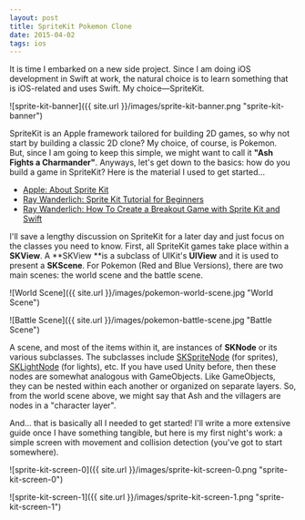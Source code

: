 ```yaml
---
layout: post
title: SpriteKit Pokemon Clone
date: 2015-04-02 
tags: ios
---
```


It is time I embarked on a new side project. Since I am doing iOS development in Swift at work, the natural choice is to learn something that is iOS-related and uses Swift. My choice—SpriteKit.

![sprite-kit-banner]({{ site.url }}/images/sprite-kit-banner.png "sprite-kit-banner")

SpriteKit is an Apple framework tailored for building 2D games, so why not start by building a classic 2D clone? My choice, of course, is Pokemon. But, since I am going to keep this simple, we might want to call it **"Ash Fights a Charmander"**. Anyways, let's get down to the basics: how do you build a game in SpriteKit? Here is the material I used to get started...

- [Apple: About Sprite Kit](https://developer.apple.com/library/ios/documentation/GraphicsAnimation/Conceptual/SpriteKit_PG/Introduction/Introduction.html)
- [Ray Wanderlich: Sprite Kit Tutorial for Beginners](http://www.raywenderlich.com/42699/spritekit-tutorial-for-beginners)
- [Ray Wanderlich: How To Create a Breakout Game with Sprite Kit and Swift](http://www.raywenderlich.com/84341/create-breakout-game-sprite-kit-swift)

I'll save a lengthy discussion on SpriteKit for a later day and just focus on the classes you need to know. First, all SpriteKit games take place within a **SKView**. A **SKView **is a subclass of UIKit's **UIView** and it is used to present a **SKScene**. For Pokemon (Red and Blue Versions), there are two main scenes: the world scene and the battle scene.

![World Scene]({{ site.url }}/images/pokemon-world-scene.jpg "World Scene")

![Battle Scene]({{ site.url }}/images/pokemon-battle-scene.jpg "Battle Scene")

A scene, and most of the items within it, are instances of **SKNode** or its various subclasses. The subclasses include [SKSpriteNode](https://developer.apple.com/library/ios/documentation/SpriteKit/Reference/SKSpriteNode_Ref/index.html#//apple_ref/occ/cl/SKSpriteNode) (for sprites), [SKLightNode](https://developer.apple.com/library/ios/documentation/SpriteKit/Reference/SKLightNode_Ref/index.html#//apple_ref/occ/cl/SKLightNode) (for lights), etc. If you have used Unity before, then these nodes are somewhat analogous with GameObjects. Like GameObjects, they can be nested within each another or organized on separate layers. So, from the world scene above, we might say that Ash and the villagers are nodes in a "character layer".

And... that is basically all I needed to get started! I'll write a more extensive guide once I have something tangible, but here is my first night's work: a simple screen with movement and collision detection (you've got to start somewhere).

![sprite-kit-screen-0]({{ site.url }}/images/sprite-kit-screen-0.png "sprite-kit-screen-0")

![sprite-kit-screen-1]({{ site.url }}/images/sprite-kit-screen-1.png "sprite-kit-screen-1")